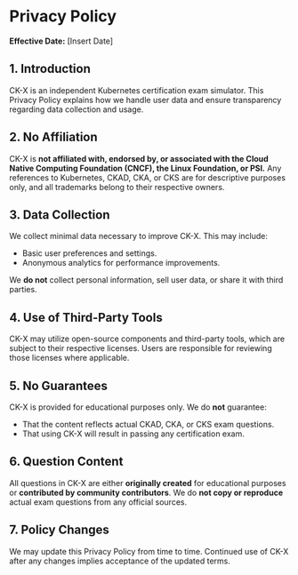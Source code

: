 # Privacy Policy

**Effective Date:** [Insert Date]

## 1. Introduction
CK-X is an independent Kubernetes certification exam simulator. This Privacy Policy explains how we handle user data and ensure transparency regarding data collection and usage.

## 2. No Affiliation
CK-X is **not affiliated with, endorsed by, or associated with the Cloud Native Computing Foundation (CNCF), the Linux Foundation, or PSI.** Any references to Kubernetes, CKAD, CKA, or CKS are for descriptive purposes only, and all trademarks belong to their respective owners.

## 3. Data Collection
We collect minimal data necessary to improve CK-X. This may include:
- Basic user preferences and settings.
- Anonymous analytics for performance improvements.

We **do not** collect personal information, sell user data, or share it with third parties.

## 4. Use of Third-Party Tools
CK-X may utilize open-source components and third-party tools, which are subject to their respective licenses. Users are responsible for reviewing those licenses where applicable.

## 5. No Guarantees
CK-X is provided for educational purposes only. We do **not** guarantee:
- That the content reflects actual CKAD, CKA, or CKS exam questions.
- That using CK-X will result in passing any certification exam.

## 6. Question Content
All questions in CK-X are either **originally created** for educational purposes or **contributed by community contributors**. We do **not copy or reproduce** actual exam questions from any official sources.

## 7. Policy Changes
We may update this Privacy Policy from time to time. Continued use of CK-X after any changes implies acceptance of the updated terms.
